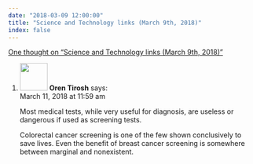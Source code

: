 ```yaml
---
date: "2018-03-09 12:00:00"
title: "Science and Technology links (March 9th, 2018)"
index: false
---
```


[One thought on &ldquo;Science and Technology links (March 9th, 2018)&rdquo;](/lemire/blog/2018/03-09-science-and-technology-links-march-9th-2018)

<ol class="comment-list">
<li id="comment-298369" class="comment even thread-even depth-1">
<div class="comment-author vcard">
<img alt src="https://secure.gravatar.com/avatar/5e02c014b9ae0d4964d09a998780074f?s=56&#038;d=mm&#038;r=g" srcset="https://secure.gravatar.com/avatar/5e02c014b9ae0d4964d09a998780074f?s=112&#038;d=mm&#038;r=g 2x" class="avatar avatar-56 photo" height="56" width="56" decoding="async" /> <b class="fn">Oren Tirosh</b> <span class="says">says:</span> </div>
<div class="comment-metadata"><time datetime="2018-03-11T11:59:06+00:00">March 11, 2018 at 11:59 am</time></a> </div>
<div class="comment-content">
<p>Most medical tests, while very useful for diagnosis, are useless or dangerous if used as screening tests.</p>
<p>Colorectal cancer screening is one of the few shown conclusively to save lives. Even the benefit of breast cancer screening is somewhere between marginal and nonexistent.</p>
</div>
</li>
</ol>
